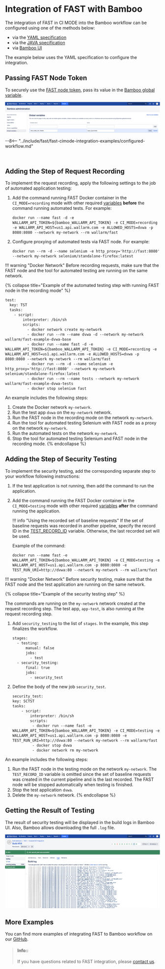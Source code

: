 # Integration of FAST with Bamboo

The integration of FAST in CI MODE into the Bamboo workflow can be configured using one of the methods below:

* via the [YAML specification](https://confluence.atlassian.com/bamboo/bamboo-yaml-specs-938844479.html)
* via the [JAVA specification](https://confluence.atlassian.com/bamboo/bamboo-java-specs-941616821.html)
* via [Bamboo UI](https://confluence.atlassian.com/bamboo/jobs-and-tasks-289277035.html)

The example below uses the YAML specification to configure the integration.

## Passing FAST Node Token

To securely use the [FAST node token](../../operations/create-node.md), pass its value in the [Bamboo global variable](https://confluence.atlassian.com/bamboo/defining-global-variables-289277112.html).

![!Passing Bamboo global variable](../../../images/poc/common/examples/bamboo-cimode/bamboo-env-var-example.png)

--8<-- "../include/fast/fast-cimode-integration-examples/configured-workflow.md"

<br>

## Adding the Step of Request Recording

To implement the request recording, apply the following settings to the job of automated application testing:

1. Add the command running FAST Docker container in the `CI_MODE=recording` mode with other required [variables](../ci-mode-recording.md#environment-variables-in-recording-mode) __before__ the command running automated tests. For example:

    ```
    docker run --name fast -d -e WALLARM_API_TOKEN=${bamboo_WALLARM_API_TOKEN} -e CI_MODE=recording -e WALLARM_API_HOST=us1.api.wallarm.com -e ALLOWED_HOSTS=dvwa -p 8080:8080 --network my-network --rm wallarm/fast
    ```
2. Configure proxying of automated tests via FAST node. For example:

    ```
    docker run --rm -d --name selenium -e http_proxy='http://fast:8080' --network my-network selenium/standalone-firefox:latest
    ```

!!! warning "Docker Network"
    Before recording requests, make sure that the FAST node and the tool for automated testing are running on the same network.

{% collapse title="Example of the automated testing step with running FAST node in the recording mode" %}

```
test:
  key: TST
  tasks:
    - script:
        interpreter: /bin/sh
        scripts:
          - docker network create my-network
          - docker run --rm --name dvwa -d --network my-network wallarm/fast-example-dvwa-base
          - docker run --name fast -d -e WALLARM_API_TOKEN=${bamboo_WALLARM_API_TOKEN} -e CI_MODE=recording -e WALLARM_API_HOST=us1.api.wallarm.com -e ALLOWED_HOSTS=dvwa -p 8080:8080 --network my-network --rm wallarm/fast
          - docker run --rm -d --name selenium -e http_proxy='http://fast:8080' --network my-network selenium/standalone-firefox:latest
          - docker run --rm --name tests --network my-network wallarm/fast-example-dvwa-tests
          - docker stop selenium fast
```

An example includes the following steps:

1. Create the Docker network `my-network`.
2. Run the test app `dvwa` on the `my-network` network.
3. Run the FAST node in the recording mode on the network `my-network`.
4. Run the tool for automated testing Selenium with FAST node as a proxy on the network `my-network`.
5. Run the automated tests on the network `my-network`.
6. Stop the tool for automated testing Selenium and FAST node in the recording mode.
{% endcollapse %}

## Adding the Step of Security Testing

To implement the security testing, add the corresponding separate step to your workflow following instructions:

1. If the test application is not running, then add the command to run the application.
2. Add the command running the FAST Docker container in the `CI_MODE=testing` mode with other required [variables](../ci-mode-testing.md#environment-variables-in-testing-mode) __after__ the command running the application.

    !!! info "Using the recorded set of baseline requests"
        If the set of baseline requests was recorded in another pipeline, specify the record ID in the [TEST_RECORD_ID](../ci-mode-testing.md#environment-variables-in-testing-mode) variable. Otherwise, the last recorded set will be used.

    Example of the command:

    ```
    docker run --name fast -e WALLARM_API_TOKEN=${bamboo_WALLARM_API_TOKEN} -e CI_MODE=testing -e WALLARM_API_HOST=us1.api.wallarm.com -p 8080:8080 -e TEST_RUN_URI=http://dvwa:80 --network my-network --rm wallarm/fast
    ```

!!! warning "Docker Network"
    Before security testing, make sure that the FAST node and the test application are running on the same network.

{% collapse title="Example of the security testing step" %}

The commands are running on the `my-network` network created at the request recording step. The test app, `app-test`, is also running at the request recording step.

1. Add `security_testing` to the list of `stages`. In the example, this step finalizes the workflow.

    ```
    stages:
      - testing:
          manual: false
          jobs:
            - test
      - security_testing:
          final: true
          jobs:
            - security_test
    ```
2. Define the body of the new job `security_test`.

    ```
    security_test:
    key: SCTST
    tasks:
        - script:
            interpreter: /bin/sh
            scripts:
             - docker run --name fast -e WALLARM_API_TOKEN=${bamboo_WALLARM_API_TOKEN} -e CI_MODE=testing -e WALLARM_API_HOST=us1.api.wallarm.com -p 8080:8080 -e TEST_RUN_URI=http://dvwa:80 --network my-network --rm wallarm/fast 
             - docker stop dvwa
             - docker network rm my-network
    ```

An example includes the following steps:

1. Run the FAST node in the testing mode on the network `my-network`. The `TEST_RECORD_ID` variable is omitted since the set of baseline requests was created in the current pipeline and is the last recorded. The FAST node will be stopped automatically when testing is finished.
2. Stop the test application `dvwa`.
3. Delete the `my-network` network.
{% endcollapse %}

## Getting the Result of Testing

The result of security testing will be displayed in the build logs in Bamboo UI. Also, Bamboo allows downloading the full `.log` file.

![!The result of running the FAST node in testing mode](../../../images/poc/common/examples/bamboo-cimode/bamboo-ci-example.png)

## More Examples

You can find more examples of integrating FAST to Bamboo workflow on our [GitHub](https://github.com/wallarm/fast-examples).

> #### Info::
> If you have questions related to FAST integration, please [contact us](mailto:support@wallarm.com).